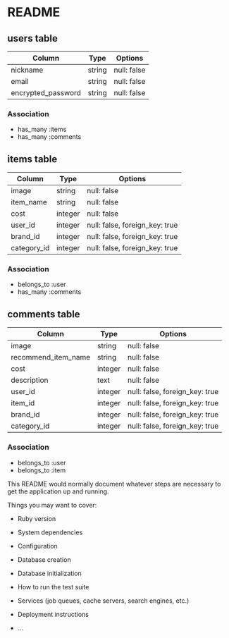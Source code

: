 # README

## users table

| Column                | Type    | Options     |
| --------------------- | ------- | ----------- |
| nickname              | string  | null: false |
| email                 | string  | null: false |
| encrypted_password    | string  | null: false |

### Association
- has_many :items
- has_many :comments


## items table

| Column                | Type    | Options     |
| --------------------- | ------- | ----------- |
| image                 | string  | null: false |
| item_name             | string  | null: false |
| cost                  | integer | null: false |
| user_id               | integer | null: false, foreign_key: true |
| brand_id              | integer | null: false, foreign_key: true |
| category_id           | integer | null: false, foreign_key: true |


### Association
- belongs_to :user
- has_many :comments


## comments table

| Column               | Type    | Options     |
| ---------------      | ------- | ----------- |
| image                | string  | null: false |
| recommend_item_name  | string  | null: false |
| cost                 | integer | null: false |
| description          | text    | null: false |
| user_id              | integer | null: false, foreign_key: true |
| item_id              | integer | null: false, foreign_key: true |
| brand_id             | integer | null: false, foreign_key: true |
| category_id          | integer | null: false, foreign_key: true |


### Association
- belongs_to :user
- belongs_to :item





This README would normally document whatever steps are necessary to get the
application up and running.

Things you may want to cover:

* Ruby version

* System dependencies

* Configuration

* Database creation

* Database initialization

* How to run the test suite

* Services (job queues, cache servers, search engines, etc.)

* Deployment instructions

* ...
